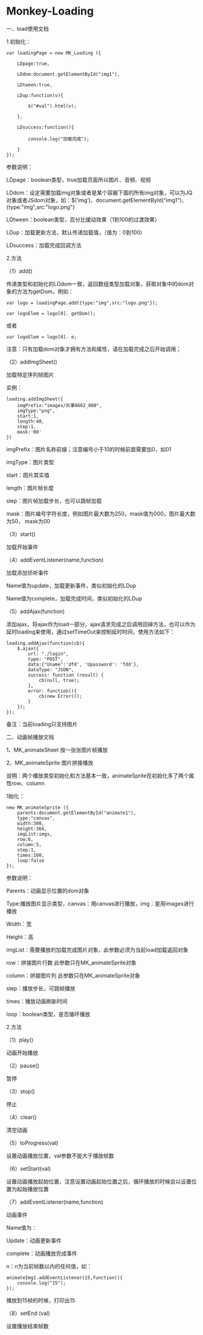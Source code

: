 # Monkey-Loading

一、load使用文档

1.初始化：

	var loadingPage = new MK_Loading ({

		LDpage:true,

		LDdom:document.getElementById("img1"),

		LDtween:true,

		LDup:function(v){

			$("#val").html(v);

		},

		LDsuccess:function(){

			console.log("加载完成");

		}
	});

参数说明：

LDpage：boolean类型，true加载页面所以图片、音频、视频

LDdom：设定需要加载img对象或者是某个容器下面的所有img对象，可以为JQ对象或者JSdom对象，如：$(‘img’)、document.getElementById("img1")、{type:"img",src:"logo.png"}

LDtween：boolean类型，百分比缓动效果（1到100的过渡效果）

LDup：加载更新方法，默认传递加载值，（值为：0到100）

LDsuccess：加载完成回调方法


2.方法

（1）add()

传递类型和初始化的LDdom一致，返回数组类型加载对象，获取对象中的dom对象的方法为getDom，例如：

	var logo = loadingPage.add({type:"img",src:"logo.png"});

	var logoElem = logo[0]. getDom(); 
或者

	var logoElem = logo[0]. e;

注意：只有加载dom对象才拥有方法和属性，请在加载完成之后开始调用；


（2）addImgSheet()

加载特定序列帧图片

实例：

	loading.addImgSheet({
		imgPrefix:"images/乐事0602_000",
		imgType:"png",
		start:1,
		length:40,
		step:1,
		mask:'00'
	})

imgPrefix：图片名称前缀；注意编号小于10的时候前面需要加0，如01

imgType：图片类型

start：图片其实值

length：图片帧长度

step：图片帧加载步长，也可以跳帧加载

mask：图片编号字符长度，例如图片最大数为250，mask值为000，图片最大数为50， mask为00


（3）start()

加载开始事件

（4）addEventListener(name,function)

加载添加侦听事件

Name值为update，加载更新事件，类似初始化的LDup

Name值为complete，加载完成时间，类似初始化的LDup


（5）addAjax(function)

添加ajax，将ajax作为load一部分，ajax请求完成之后调用回掉方法，也可以作为延时loading来使用，通过setTimeOut来控制延时时间，使用方法如下：

	loading.addAjax(function(cb){
		$.ajax({
			url: "./login",
			type: "POST",
			data:{"Uname":'dfd', 'Upassword': 'fdd'},
			dataType: "JSON",
			success: function (result) {
				cb(null, true);
			},
			error: function(){
				cb(new Error());
			}
		});
	});

备注：当前loading只支持图片





二、动画帧播放文档

1、MK_animateSheet
按一张张图片帧播放

2、MK_animateSprite
图片拼接播放

说明：两个播放类型初始化和方法基本一致，animateSprite在初始化多了两个属性row、column

1始化：

	new MK_animateSprite ({
		parents:document.getElementById("animate1"),
		type:"canvas",
		width:300,
		height:364,
		imgList:imgs,
		row:6,
		column:5,
		step:1,
		times:100,
		loop:false
	});
	
参数说明：

Parents：动画显示位置的dom对象

Type:播放图片显示类型，canvas：用canvas进行播放，img：是用images进行播放

Width：宽

Height：高

imgList：需要播放的加载完成图片对象，此参数必须为当前load加载返回对象

row：拼接图片行数 此参数只在MK_animateSprite对象

column：拼接图片列 此参数只在MK_animateSprite对象

step：播放步长，可跳帧播放

times：播放动画刷新时间

loop：boolean类型，是否循环播放


2.方法

（1）play()

动画开始播放

（2）pause()

暂停

（3）stop()

停止

（4）clear()

清空动画

（5）toProgress(val)

设置动画播放位置，val参数不能大于播放帧数

（6）setStart(val)

设置动画播放起始位置，注意设置动画起始位置之后，循环播放的时候会以设置位置为起始播放位置

（7）addEventListener(name,function)

动画事件

Name值为：

Update：动画更新事件

complete：动画播放完成事件

n：n为当前帧数以内的任何值，如：

	animateImg1.addEventListener(15,function(){
		console.log("15");
	});
        
播放到15帧的时候，打印出15


（8）setEnd (val)

设置播放结束帧数
